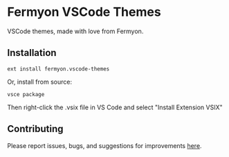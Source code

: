 # Fermyon VSCode Themes

VSCode themes, made with love from Fermyon.

## Installation

```
ext install fermyon.vscode-themes
```

Or, install from source:

```
vsce package
```

Then right-click the .vsix file in VS Code and select "Install Extension VSIX"

## Contributing

Please report issues, bugs, and suggestions for improvements [here](https://github.com/fermyon/vscode-themes/issues).
